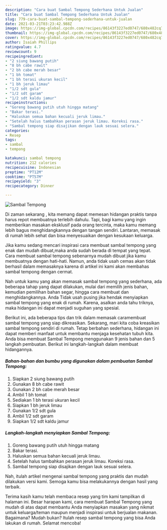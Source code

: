 ```yaml
---
description: "Cara buat Sambal Tempong Sederhana Untuk Jualan"
title: "Cara buat Sambal Tempong Sederhana Untuk Jualan"
slug: 779-cara-buat-sambal-tempong-sederhana-untuk-jualan
date: 2021-03-21T03:23:42.988Z
image: https://img-global.cpcdn.com/recipes/86143f3227ed0747/680x482cq70/sambal-tempong-foto-resep-utama.jpg
thumbnail: https://img-global.cpcdn.com/recipes/86143f3227ed0747/680x482cq70/sambal-tempong-foto-resep-utama.jpg
cover: https://img-global.cpcdn.com/recipes/86143f3227ed0747/680x482cq70/sambal-tempong-foto-resep-utama.jpg
author: Isaiah Phillips
ratingvalue: 4.7
reviewcount: 9
recipeingredient:
- "2 siung bawang putih"
- "8 bh cabe rawit"
- "2 bh cabe merah besar"
- "1 bh tomat"
- "1 bh terasi ukuran kecil"
- "1 bh jeruk limau"
- "1/2 sdt gula"
- "1/2 sdt garam"
- "1/2 sdt kaldu jamur"
recipeinstructions:
- "Goreng bawang putih utuh hingga matang"
- "Bakar terasi."
- "Haluskan semua bahan kecuali jeruk limau."
- "Setelah halus tambahkan perasan jeruk limau. Koreksi rasa."
- "Sambal tempong siap disajikan dengan lauk sesuai selera."
categories:
- Resep
tags:
- sambal
- tempong

katakunci: sambal tempong 
nutrition: 212 calories
recipecuisine: Indonesian
preptime: "PT12M"
cooktime: "PT57M"
recipeyield: "3"
recipecategory: Dinner

---
```



![Sambal Tempong](https://img-global.cpcdn.com/recipes/86143f3227ed0747/680x482cq70/sambal-tempong-foto-resep-utama.jpg)

Di zaman  sekarang , kita memang dapat memesan hidangan praktis tanpa harus repot membuatnya terlebih dahulu. Tapi, bagi kamu yang ingin memberikan masakan eksklusif pada orang tercinta, maka kamu memang lebih bagus menghidangkannya dengan tangan sendiri. Lantaran, memasak di rumah lebih sehat dan bisa menyesuaikan dengan kesukaan keluarga.

Jika kamu sedang mencari inspirasi cara membuat sambal tempong yang enak dan mudah dibuat,maka anda sudah berada di tempat yang tepat. Cara membuat sambal tempong  sebenarnya mudah dibuat jika kamu membuatnya dengan hati-hati. Namun, anda tidak usah cemas akan tidak berhasil dalam memasaknya 
karena di artikel ini kami akan membahas sambal tempong dengan cermat.  



Nah untuk kamu yang akan memasak sambal tempong yang sederhana, ada beberapa tahap yang dapat dilakukan, mulai dari memilih jenis bahan, kemudian pemilihan bahan segar, hingga cara membuat dan menghidangkannya. Anda Tidak usah pusing jika hendak menyiapkan sambal tempong yang enak di rumah. Karena, asalkan anda  tahu triknya, maka hidangan ini dapat menjadi suguhan yang spesial.

Berikut ini, ada beberapa tips dan trik dalam memasak caramembuat sambal tempong yang siap dikreasikan. Sekarang, mari kita coba kreasikan sambal tempong sendiri di rumah. Tetap berbahan sederhana, hidangan ini dapat memberi manfaat untuk membantu menjaga kesehatan tubuh kita. Anda bisa membuat Sambal Tempong menggunakan 9 jenis bahan dan 5 langkah pembuatan. Berikut ini langkah-langkah dalam membuat hidangannya.

<!--inarticleads1-->

##### Bahan-bahan dan bumbu yang digunakan dalam pembuatan Sambal Tempong:

1. Siapkan 2 siung bawang putih
1. Gunakan 8 bh cabe rawit
1. Gunakan 2 bh cabe merah besar
1. Ambil 1 bh tomat
1. Sediakan 1 bh terasi ukuran kecil
1. Siapkan 1 bh jeruk limau
1. Gunakan 1/2 sdt gula
1. Ambil 1/2 sdt garam
1. Siapkan 1/2 sdt kaldu jamur




<!--inarticleads2-->

##### Langkah-langkah menyiapkan Sambal Tempong:

1. Goreng bawang putih utuh hingga matang
1. Bakar terasi.
1. Haluskan semua bahan kecuali jeruk limau.
1. Setelah halus tambahkan perasan jeruk limau. Koreksi rasa.
1. Sambal tempong siap disajikan dengan lauk sesuai selera.




Nah, itulah artikel mengenai  sambal tempong  yang praktis dan mudah dilakukan versi kami. Semoga kamu bisa melakukannya dengan hasil yang terbaik. 

Terima kasih kamu telah membaca resep yang tim kami tampilkan di halaman ini. Besar harapan kami, cara membuat  Sambal Tempong yang mudah di atas dapat membantu Anda menyiapkan masakan yang nikmat untuk keluarga/teman maupun menjadi inspirasi untuk berjualan makanan. Bagaimana? Mudah bukan? Itulah resep sambal tempong yang bisa Anda lakukan di rumah. Selamat mencoba!


